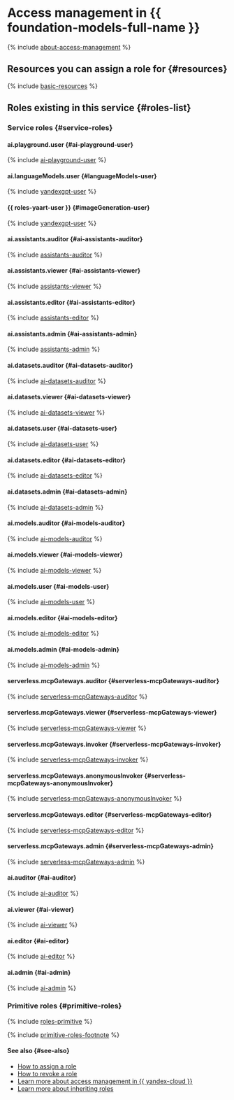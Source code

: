 # Access management in {{ foundation-models-full-name }}

{% include [about-access-management](../../_includes/iam/about-access-management.md) %}

## Resources you can assign a role for {#resources}

{% include [basic-resources](../../_includes/iam/basic-resources-for-access-control.md) %}

## Roles existing in this service {#roles-list}

### Service roles {#service-roles}

#### ai.playground.user {#ai-playground-user}

{% include [ai-playground-user](../../_roles/ai/playground/user.md) %}

#### ai.languageModels.user {#languageModels-user}

{% include [yandexgpt-user](../../_roles/ai/languageModels/user.md) %}

#### {{ roles-yaart-user }} {#imageGeneration-user}

{% include [yandexgpt-user](../../_roles/ai/imageGeneration/user.md) %}

#### ai.assistants.auditor {#ai-assistants-auditor}

{% include [assistants-auditor](../../_roles/ai/assistants/auditor.md) %}

#### ai.assistants.viewer {#ai-assistants-viewer}

{% include [assistants-viewer](../../_roles/ai/assistants/viewer.md) %}

#### ai.assistants.editor {#ai-assistants-editor}

{% include [assistants-editor](../../_roles/ai/assistants/editor.md) %}

#### ai.assistants.admin {#ai-assistants-admin}

{% include [assistants-admin](../../_roles/ai/assistants/admin.md) %}

#### ai.datasets.auditor {#ai-datasets-auditor}

{% include [ai-datasets-auditor](../../_roles/ai/datasets/auditor.md) %}

#### ai.datasets.viewer {#ai-datasets-viewer}

{% include [ai-datasets-viewer](../../_roles/ai/datasets/viewer.md) %}

#### ai.datasets.user {#ai-datasets-user}

{% include [ai-datasets-user](../../_roles/ai/datasets/user.md) %}

#### ai.datasets.editor {#ai-datasets-editor}

{% include [ai-datasets-editor](../../_roles/ai/datasets/editor.md) %}

#### ai.datasets.admin {#ai-datasets-admin}

{% include [ai-datasets-admin](../../_roles/ai/datasets/admin.md) %}

#### ai.models.auditor {#ai-models-auditor}

{% include [ai-models-auditor](../../_roles/ai/models/auditor.md) %}

#### ai.models.viewer {#ai-models-viewer}

{% include [ai-models-viewer](../../_roles/ai/models/viewer.md) %}

#### ai.models.user {#ai-models-user}

{% include [ai-models-user](../../_roles/ai/models/user.md) %}

#### ai.models.editor {#ai-models-editor}

{% include [ai-models-editor](../../_roles/ai/models/editor.md) %}

#### ai.models.admin {#ai-models-admin}

{% include [ai-models-admin](../../_roles/ai/models/admin.md) %}

#### serverless.mcpGateways.auditor {#serverless-mcpGateways-auditor}

{% include [serverless-mcpGateways-auditor](../../_roles/serverless/mcpGateways/auditor.md) %}

#### serverless.mcpGateways.viewer {#serverless-mcpGateways-viewer}

{% include [serverless-mcpGateways-viewer](../../_roles/serverless/mcpGateways/viewer.md) %}

#### serverless.mcpGateways.invoker {#serverless-mcpGateways-invoker}

{% include [serverless-mcpGateways-invoker](../../_roles/serverless/mcpGateways/invoker.md) %}

#### serverless.mcpGateways.anonymousInvoker {#serverless-mcpGateways-anonymousInvoker}

{% include [serverless-mcpGateways-anonymousInvoker](../../_roles/serverless/mcpGateways/anonymousInvoker.md) %}

#### serverless.mcpGateways.editor {#serverless-mcpGateways-editor}

{% include [serverless-mcpGateways-editor](../../_roles/serverless/mcpGateways/editor.md) %}

#### serverless.mcpGateways.admin {#serverless-mcpGateways-admin}

{% include [serverless-mcpGateways-admin](../../_roles/serverless/mcpGateways/admin.md) %}

#### ai.auditor {#ai-auditor}

{% include [ai-auditor](../../_roles/ai/auditor.md) %}

#### ai.viewer {#ai-viewer}

{% include [ai-viewer](../../_roles/ai/viewer.md) %}

#### ai.editor {#ai-editor}

{% include [ai-editor](../../_roles/ai/editor.md) %}

#### ai.admin {#ai-admin}

{% include [ai-admin](../../_roles/ai/admin.md) %}

### Primitive roles {#primitive-roles}

{% include [roles-primitive](../../_includes/roles-primitive.md) %}

{% include [primitive-roles-footnote](../../_includes/primitive-roles-footnote.md) %}

#### See also {#see-also}

* [How to assign a role](../../iam/operations/roles/grant.md)
* [How to revoke a role](../../iam/operations/roles/revoke.md)
* [Learn more about access management in {{ yandex-cloud }}](../../iam/concepts/access-control/index.md)
* [Learn more about inheriting roles](../../resource-manager/concepts/resources-hierarchy.md#access-rights-inheritance)